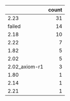 |               |   count |
|:--------------|--------:|
| 2.23          |      31 |
| failed        |      14 |
| 2.18          |      10 |
| 2.22          |       7 |
| 1.82          |       5 |
| 2.02          |       5 |
| 2.02_axiom-r1 |       3 |
| 1.80          |       1 |
| 2.14          |       1 |
| 2.21          |       1 |